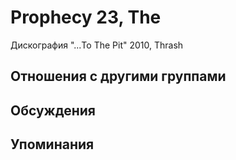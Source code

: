 # Prophecy 23, The

Дискография
"...To The Pit" 2010, Thrash

## Отношения с другими группами


## Обсуждения


## Упоминания

